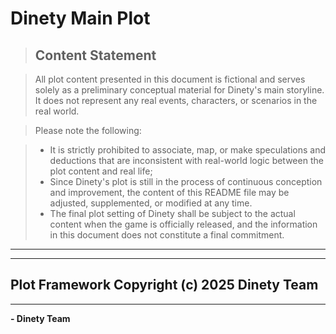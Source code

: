 # Dinety Main Plot
> ## **Content Statement**
 
> All plot content presented in this document is fictional and serves solely as a preliminary conceptual material for Dinety's main storyline. It does not represent any real events, characters, or scenarios in the real world.
 
> Please note the following:
 
> - It is strictly prohibited to associate, map, or make speculations and deductions that are inconsistent with real-world logic between the plot content and real life;
> - Since Dinety's plot is still in the process of continuous conception and improvement, the content of this README file may be adjusted, supplemented, or modified at any time.
> - The final plot setting of Dinety shall be subject to the actual content when the game is officially released, and the information in this document does not constitute a final commitment.
___

___
## Plot Framework Copyright (c) 2025 Dinety Team
___
 **- Dinety Team**

